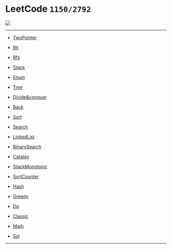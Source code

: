 # LeetCode `1150/2792`

[![](https://img.shields.io/badge/Language-Go-%2300ADD8)](https://golang.org/)


---
- [TwoPointer](https://github.com/bygo/leetcode/tree/master/TwoPointer)
- [Bit](https://github.com/bygo/leetcode/tree/master/Bit)
- [Bfs](https://github.com/bygo/leetcode/tree/master/Bfs)
- [Stack](https://github.com/bygo/leetcode/tree/master/Stack)
- [Enum](https://github.com/bygo/leetcode/tree/master/Enum)
- [Tree](https://github.com/bygo/leetcode/tree/master/Tree)
- [Divide&conquer](https://github.com/bygo/leetcode/tree/master/Divide&conquer)
- [Back](https://github.com/bygo/leetcode/tree/master/Back)
- [Sort](https://github.com/bygo/leetcode/tree/master/Sort)
- [Search](https://github.com/bygo/leetcode/tree/master/Search)
- [LinkedList](https://github.com/bygo/leetcode/tree/master/LinkedList)
- [BinarySearch](https://github.com/bygo/leetcode/tree/master/BinarySearch)
- [Catalan](https://github.com/bygo/leetcode/tree/master/Catalan)
- [StackMonotonic](https://github.com/bygo/leetcode/tree/master/StackMonotonic)
- [SortCounter](https://github.com/bygo/leetcode/tree/master/SortCounter)
- [Hash](https://github.com/bygo/leetcode/tree/master/Hash)
- [Greedy](https://github.com/bygo/leetcode/tree/master/Greedy)
- [Dp](https://github.com/bygo/leetcode/tree/master/Dp)
- [Classic](https://github.com/bygo/leetcode/tree/master/Classic)
- [Math](https://github.com/bygo/leetcode/tree/master/Math)
- [Sql](https://github.com/bygo/leetcode/tree/master/Sql)

---